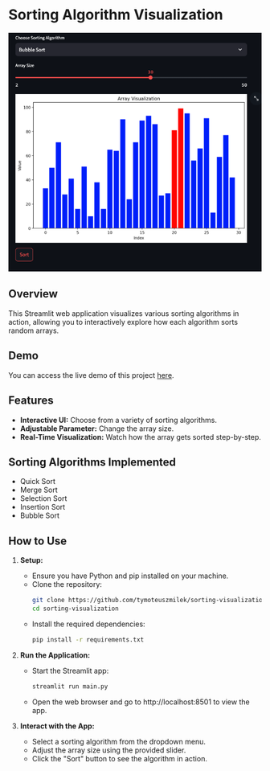# Sorting Algorithm Visualization 
![Sorting Algorithm Visualization](screenshots/sortingVisualization.png)

## Overview
This Streamlit web application visualizes various sorting algorithms in action, allowing you to interactively explore how each algorithm sorts random arrays.

## Demo

You can access the live demo of this project [here](https://tymoteuszmilek-sorting-visualization-main-knhseu.streamlit.app).

## Features
- **Interactive UI:** Choose from a variety of sorting algorithms.
- **Adjustable Parameter:** Change the array size.
- **Real-Time Visualization:** Watch how the array gets sorted step-by-step.

## Sorting Algorithms Implemented
- Quick Sort
- Merge Sort
- Selection Sort
- Insertion Sort
- Bubble Sort

## How to Use
1. **Setup:**
    - Ensure you have Python and pip installed on your machine.
    - Clone the repository:
      ```bash
      git clone https://github.com/tymoteuszmilek/sorting-visualization.git
      cd sorting-visualization
      ```
    - Install the required dependencies:
      ```bash
      pip install -r requirements.txt
      ```

2. **Run the Application:**
    - Start the Streamlit app:
      ```bash
      streamlit run main.py
      ```
    - Open the web browser and go to http://localhost:8501 to view the app.

3. **Interact with the App:**
    - Select a sorting algorithm from the dropdown menu.
    - Adjust the array size using the provided slider.
    - Click the "Sort" button to see the algorithm in action.
